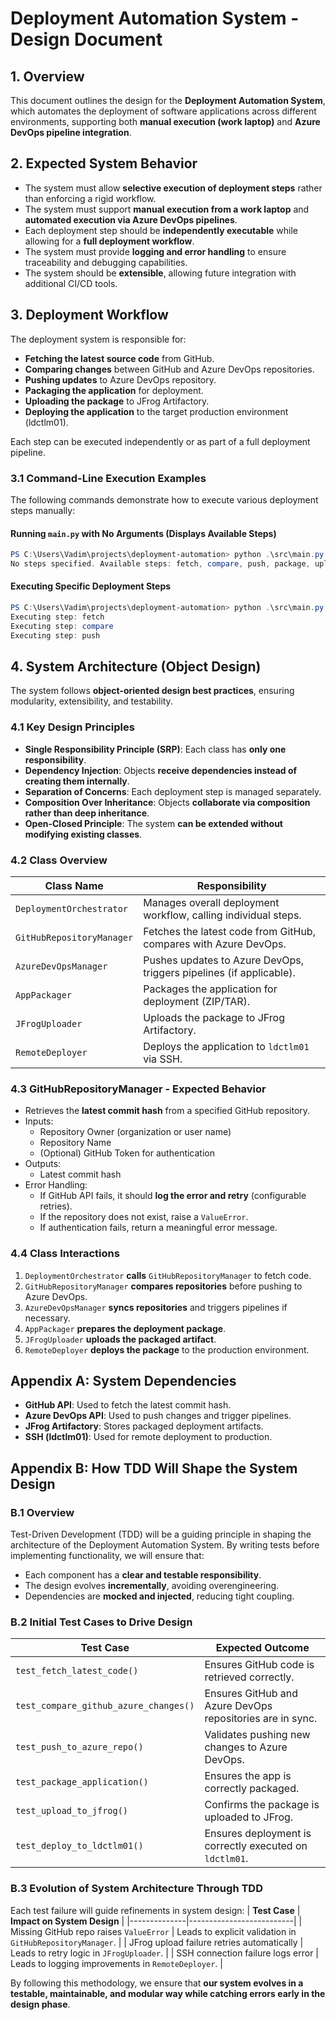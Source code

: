 # Deployment Automation System - Design Document

## 1. Overview
This document outlines the design for the **Deployment Automation System**, which automates the deployment of software applications across different environments, supporting both **manual execution (work laptop)** and **Azure DevOps pipeline integration**.

## 2. Expected System Behavior
- The system must allow **selective execution of deployment steps** rather than enforcing a rigid workflow.
- The system must support **manual execution from a work laptop** and **automated execution via Azure DevOps pipelines**.
- Each deployment step should be **independently executable** while allowing for a **full deployment workflow**.
- The system must provide **logging and error handling** to ensure traceability and debugging capabilities.
- The system should be **extensible**, allowing future integration with additional CI/CD tools.

## 3. Deployment Workflow
The deployment system is responsible for:
- **Fetching the latest source code** from GitHub.
- **Comparing changes** between GitHub and Azure DevOps repositories.
- **Pushing updates** to Azure DevOps repository.
- **Packaging the application** for deployment.
- **Uploading the package** to JFrog Artifactory.
- **Deploying the application** to the target production environment (ldctlm01).

Each step can be executed independently or as part of a full deployment pipeline.

### **3.1 Command-Line Execution Examples**
The following commands demonstrate how to execute various deployment steps manually:

#### **Running `main.py` with No Arguments (Displays Available Steps)**
```powershell
PS C:\Users\Vadim\projects\deployment-automation> python .\src\main.py
No steps specified. Available steps: fetch, compare, push, package, upload, deploy
```

#### **Executing Specific Deployment Steps**
```powershell
PS C:\Users\Vadim\projects\deployment-automation> python .\src\main.py --steps fetch compare push
Executing step: fetch
Executing step: compare
Executing step: push
```

## 4. System Architecture (Object Design)
The system follows **object-oriented design best practices**, ensuring modularity, extensibility, and testability.

### **4.1 Key Design Principles**
- **Single Responsibility Principle (SRP)**: Each class has **only one responsibility**.
- **Dependency Injection**: Objects **receive dependencies instead of creating them internally**.
- **Separation of Concerns**: Each deployment step is managed separately.
- **Composition Over Inheritance**: Objects **collaborate via composition rather than deep inheritance**.
- **Open-Closed Principle**: The system **can be extended without modifying existing classes**.

### **4.2 Class Overview**
| **Class Name**              | **Responsibility** |
|----------------------------|-------------------|
| `DeploymentOrchestrator`   | Manages overall deployment workflow, calling individual steps. |
| `GitHubRepositoryManager`  | Fetches the latest code from GitHub, compares with Azure DevOps. |
| `AzureDevOpsManager`       | Pushes updates to Azure DevOps, triggers pipelines (if applicable). |
| `AppPackager`              | Packages the application for deployment (ZIP/TAR). |
| `JFrogUploader`            | Uploads the package to JFrog Artifactory. |
| `RemoteDeployer`           | Deploys the application to `ldctlm01` via SSH. |

### **4.3 GitHubRepositoryManager - Expected Behavior**
- Retrieves the **latest commit hash** from a specified GitHub repository.
- Inputs:
  - Repository Owner (organization or user name)
  - Repository Name
  - (Optional) GitHub Token for authentication
- Outputs:
  - Latest commit hash
- Error Handling:
  - If GitHub API fails, it should **log the error and retry** (configurable retries).
  - If the repository does not exist, raise a `ValueError`.
  - If authentication fails, return a meaningful error message.

### **4.4 Class Interactions**
1. `DeploymentOrchestrator` **calls** `GitHubRepositoryManager` to fetch code.
2. `GitHubRepositoryManager` **compares repositories** before pushing to Azure DevOps.
3. `AzureDevOpsManager` **syncs repositories** and triggers pipelines if necessary.
4. `AppPackager` **prepares the deployment package**.
5. `JFrogUploader` **uploads the packaged artifact**.
6. `RemoteDeployer` **deploys the package** to the production environment.

## **Appendix A: System Dependencies**
- **GitHub API**: Used to fetch the latest commit hash.
- **Azure DevOps API**: Used to push changes and trigger pipelines.
- **JFrog Artifactory**: Stores packaged deployment artifacts.
- **SSH (ldctlm01)**: Used for remote deployment to production.

## **Appendix B: How TDD Will Shape the System Design**
### **B.1 Overview**
Test-Driven Development (TDD) will be a guiding principle in shaping the architecture of the Deployment Automation System. By writing tests before implementing functionality, we will ensure that:
- Each component has a **clear and testable responsibility**.
- The design evolves **incrementally**, avoiding overengineering.
- Dependencies are **mocked and injected**, reducing tight coupling.

### **B.2 Initial Test Cases to Drive Design**
| **Test Case** | **Expected Outcome** |
|--------------|----------------------|
| `test_fetch_latest_code()` | Ensures GitHub code is retrieved correctly. |
| `test_compare_github_azure_changes()` | Ensures GitHub and Azure DevOps repositories are in sync. |
| `test_push_to_azure_repo()` | Validates pushing new changes to Azure DevOps. |
| `test_package_application()` | Ensures the app is correctly packaged. |
| `test_upload_to_jfrog()` | Confirms the package is uploaded to JFrog. |
| `test_deploy_to_ldctlm01()` | Ensures deployment is correctly executed on `ldctlm01`. |

### **B.3 Evolution of System Architecture Through TDD**
Each test failure will guide refinements in system design:
| **Test Case** | **Impact on System Design** |
|--------------|--------------------------|
| Missing GitHub repo raises `ValueError` | Leads to explicit validation in `GitHubRepositoryManager`. |
| JFrog upload failure retries automatically | Leads to retry logic in `JFrogUploader`. |
| SSH connection failure logs error | Leads to logging improvements in `RemoteDeployer`. |

By following this methodology, we ensure that **our system evolves in a testable, maintainable, and modular way while catching errors early in the design phase**.

